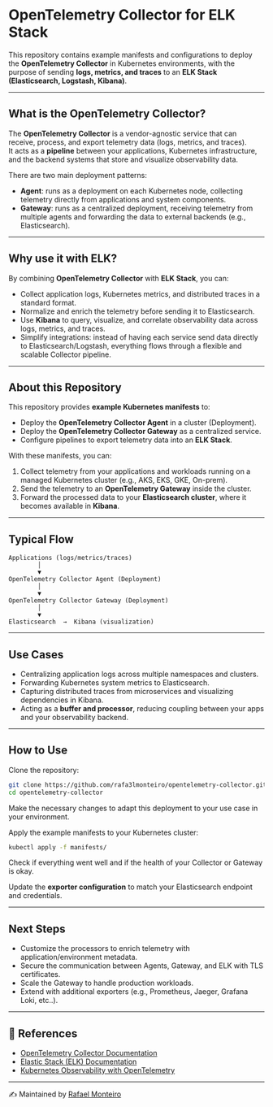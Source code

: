# OpenTelemetry Collector for ELK Stack

This repository contains example manifests and configurations to deploy the **OpenTelemetry Collector** in Kubernetes environments, with the purpose of sending **logs, metrics, and traces** to an **ELK Stack (Elasticsearch, Logstash, Kibana)**.

---

## What is the OpenTelemetry Collector?

The **OpenTelemetry Collector** is a vendor-agnostic service that can receive, process, and export telemetry data (logs, metrics, and traces).  
It acts as a **pipeline** between your applications, Kubernetes infrastructure, and the backend systems that store and visualize observability data.

There are two main deployment patterns:

- **Agent**: runs as a deployment on each Kubernetes node, collecting telemetry directly from applications and system components.
- **Gateway**: runs as a centralized deployment, receiving telemetry from multiple agents and forwarding the data to external backends (e.g., Elasticsearch).

---

## Why use it with ELK?

By combining **OpenTelemetry Collector** with **ELK Stack**, you can:

- Collect application logs, Kubernetes metrics, and distributed traces in a standard format.
- Normalize and enrich the telemetry before sending it to Elasticsearch.
- Use **Kibana** to query, visualize, and correlate observability data across logs, metrics, and traces.
- Simplify integrations: instead of having each service send data directly to Elasticsearch/Logstash, everything flows through a flexible and scalable Collector pipeline.

---

## About this Repository

This repository provides **example Kubernetes manifests** to:

- Deploy the **OpenTelemetry Collector Agent** in a cluster (Deployment).
- Deploy the **OpenTelemetry Collector Gateway** as a centralized service.
- Configure pipelines to export telemetry data into an **ELK Stack**.

With these manifests, you can:

1. Collect telemetry from your applications and workloads running on a managed Kubernetes cluster (e.g., AKS, EKS, GKE, On-prem).
2. Send the telemetry to an **OpenTelemetry Gateway** inside the cluster.
3. Forward the processed data to your **Elasticsearch cluster**, where it becomes available in **Kibana**.

---

## Typical Flow

```text
Applications (logs/metrics/traces)
        │
        ▼
OpenTelemetry Collector Agent (Deployment)
        │
        ▼
OpenTelemetry Collector Gateway (Deployment)
        │
        ▼
Elasticsearch  →  Kibana (visualization)
```

---

## Use Cases

- Centralizing application logs across multiple namespaces and clusters.
- Forwarding Kubernetes system metrics to Elasticsearch.
- Capturing distributed traces from microservices and visualizing dependencies in Kibana.
- Acting as a **buffer and processor**, reducing coupling between your apps and your observability backend.

---

## How to Use

Clone the repository:

```bash
git clone https://github.com/rafa3lmonteiro/opentelemetry-collector.git
cd opentelemetry-collector
```
Make the necessary changes to adapt this deployment to your use case in your environment.

Apply the example manifests to your Kubernetes cluster:

```bash
kubectl apply -f manifests/
```

Check if everything went well and if the health of your Collector or Gateway is okay.

Update the **exporter configuration** to match your Elasticsearch endpoint and credentials.

---

## Next Steps

- Customize the processors to enrich telemetry with application/environment metadata.
- Secure the communication between Agents, Gateway, and ELK with TLS certificates.
- Scale the Gateway to handle production workloads.
- Extend with additional exporters (e.g., Prometheus, Jaeger, Grafana Loki, etc..).

---

## 📌 References

- [OpenTelemetry Collector Documentation](https://opentelemetry.io/docs/collector/)
- [Elastic Stack (ELK) Documentation](https://www.elastic.co/guide/index.html)
- [Kubernetes Observability with OpenTelemetry](https://opentelemetry.io/docs/kubernetes/)

---

✍️ Maintained by [Rafael Monteiro](https://github.com/rafa3lmonteiro)
